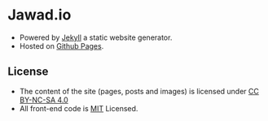 # Jawad.io
* Powered by [Jekyll](http://jekyllrb.com/) a static website generator.
* Hosted on [Github Pages](https://pages.github.com/).

## License
* The content of the site (pages, posts and images) is licensed under [CC BY-NC-SA 4.0](http://creativecommons.org/licenses/by-nc-sa/4.0/)
* All front-end code is [MIT](https://github.com/jawadnassar/jawad.ca/blob/gh-pages/LICENSE) Licensed.


